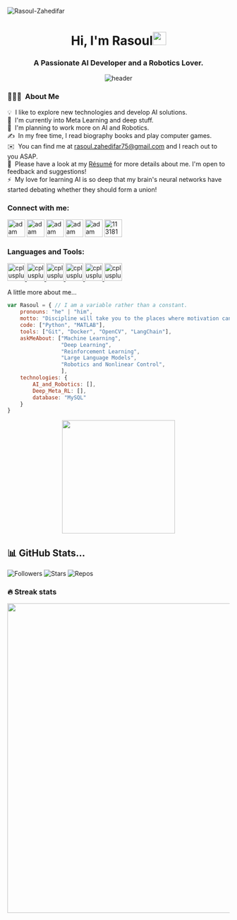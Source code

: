 <p align="left"> <img src="https://komarev.com/ghpvc/?username=Rasoul-Zahedifar&label=Profile%20views&color=0e75b6&style=flat" alt="Rasoul-Zahedifar" /> </p>
<h1 align="center">Hi, I'm Rasoul<img width="30px" src="https://raw.githubusercontent.com/iampavangandhi/iampavangandhi/master/gifs/Hi.gif"></h1>
<h3 font-size="20" align="center">A Passionate AI Developer and a Robotics Lover.</h3>

<div align="center">

![header](https://cdn.dribbble.com/users/359830/screenshots/6946934/background-meet-tom_2.gif)

</div>

### 👨🏻‍💻 &nbsp;About Me

💡 &nbsp;I like to explore new technologies and develop AI solutions.\
🌱 &nbsp;I'm currently into Meta Learning and deep stuff.\
🔭 &nbsp;I'm planning to work more on AI and Robotics.\
✍️ &nbsp;In my free time, I read biography books and play computer games.\
✉️ &nbsp;You can find me at rasoul.zahedifar75@gmail.com and I reach out to you ASAP.\
📄 &nbsp;Please have a look at my [Résumé]() for more details about me. I'm open to feedback and        suggestions!\
⚡ &nbsp;My love for learning AI is so deep that my brain's neural networks have started debating whether they should form a union!

<h3 align="left">Connect with me:</h3>
<p align="left">
  <a href="https://www.linkedin.com/in/rasoul-zahedifar/?locale=fr_FR" target="blank"><img align="center"
      src="https://upload.wikimedia.org/wikipedia/commons/f/f8/LinkedIn_icon_circle.svg"
      alt="adam pithewan" height="40" width="40" /></a>
  <a href="https://www.instagram.com/rasoul_zahedifar/" target="blank"><img align="center"
      src="https://raw.githubusercontent.com/rahuldkjain/github-profile-readme-generator/master/src/images/icons/Social/instagram.svg"
      alt="adam pithen wala" height="40" width="40" /></a>
  <a href="https://t.me/Rasoul_Zahedifar" target="blank"><img align="center"
      src="https://upload.wikimedia.org/wikipedia/commons/8/82/Telegram_logo.svg"
      alt="adam pithen wala" height="40" width="40" /></a>
  <a href="https://www.researchgate.net/profile/Rasoul-Zahedifar" target="blank"><img align="center"
      src="https://upload.wikimedia.org/wikipedia/commons/5/5e/ResearchGate_icon_SVG.svg"
      alt="adam pithen wala" height="40" width="40" /></a>
  <a href="https://scholar.google.com/citations?user=ibJMn_YAAAAJ&hl=en" target="blank"><img align="center"
      src="https://upload.wikimedia.org/wikipedia/commons/c/c7/Google_Scholar_logo.svg"
      alt="adam pithen wala" height="40" width="40" /></a>
 <a href="https://orcid.org/0000-0002-7821-0185" target="blank"><img align="center" src="https://upload.wikimedia.org/wikipedia/commons/0/06/ORCID_iD.svg" alt="11318161" height="40" width="40" /></a>
<div align="center">
</div>


<h3 align="left">Languages and Tools:</h3>
<p align="left">
  <a href="https://www.python.org/" target="_blank" rel="noreferrer"> <img src="https://www.svgrepo.com/show/376344/python.svg" alt="cplusplus" width="40" height="40"/> </a>
  <a href="https://www.mathworks.com/products/matlab.html" target="_blank" rel="noreferrer"> <img src="https://www.svgrepo.com/show/373830/matlab.svg" alt="cplusplus" width="40" height="40"/> </a>
  <a href="https://git-scm.com/" target="_blank" rel="noreferrer"> <img src="https://upload.wikimedia.org/wikipedia/commons/3/3f/Git_icon.svg" alt="cplusplus" width="40" height="40"/> </a>
  <a href="https://www.docker.com/" target="_blank" rel="noreferrer"> <img src="https://liashchynskyi.net/static/09cd28347983de7287a1af0792371087/moby-logo.png" alt="cplusplus" width="40" height="40"/> </a>
  <a href="https://opencv.org/" target="_blank" rel="noreferrer"> <img src="https://github.com/opencv/opencv/wiki/logo/OpenCV_logo_no_text.png" alt="cplusplus" width="40" height="40"/> </a>
  <a href="https://www.langchain.com/" target="_blank" rel="noreferrer"> <img src="https://www.ambient-it.net/wp-content/uploads/2023/06/Formation-LangChain.png" alt="cplusplus" width="40" height="40"/> </a>
  </p>


A little more about me...

```javascript
var Rasoul = { // I am a variable rather than a constant.
    pronouns: "he" | "him",
    motto: "Discipline will take you to the places where motivation can't",
    code: ["Python", "MATLAB"],
    tools: ["Git", "Docker", "OpenCV", "LangChain"],
    askMeAbout: ["Machine Learning",
                 "Deep Learning",
                 "Reinforcement Learning",
                 "Large Language Models",
                 "Robotics and Nonlinear Control",
                 ],
    technologies: {
        AI_and_Robotics: [],
        Deep_Meta_RL: [],
        database: "MySQL"
    }
}
```

<div align="center">
<img align="center" style="width:16rem; height:auto" src="https://user-images.githubusercontent.com/37551474/113611467-3a567d80-9657-11eb-862b-b07b4f105c6f.gif" />
</div>


## 📊 GitHub Stats...

![Followers](https://img.shields.io/github/followers/Rasoul-Zahedifar?style=social)
![Stars](https://img.shields.io/github/stars/Rasoul-Zahedifar?style=social)
![Repos](https://badges.pufler.dev/repos/Rasoul-Zahedifar)

<div align="center">

</div>

### 🔥 Streak stats

<div align="center">

<img src="http://github-readme-streak-stats.herokuapp.com?user=Rasoul-Zahedifar&theme=dark" width="700"></img>

</div>
